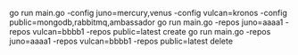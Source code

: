 go run main.go -config juno=mercury,venus -config vulcan=kronos -config public=mongodb,rabbitmq,ambassador
go run main.go -repos juno=aaaa1 -repos vulcan=bbbb1 -repos public=latest create
go run main.go -repos juno=aaaa1 -repos vulcan=bbbb1 -repos public=latest delete